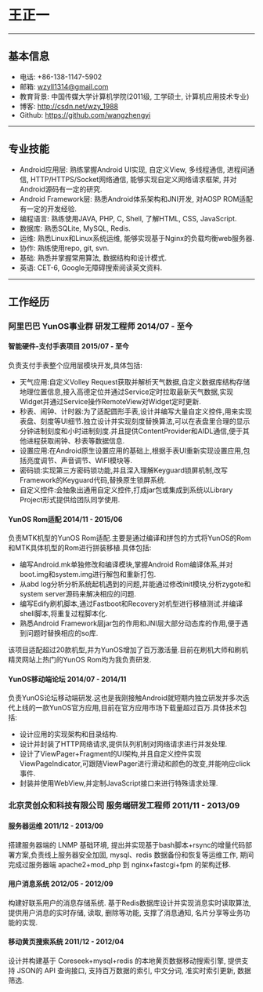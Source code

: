 # 王正一

****
## 基本信息

* 电话: +86-138-1147-5902
* 邮箱: wzyll1314@gmail.com
* 教育背景: 中国传媒大学计算机学院(2011级, 工学硕士, 计算机应用技术专业)
* 博客: <http://csdn.net/wzy_1988>
* Github: <https://github.com/wangzhengyi>

****
## 专业技能

* Android应用层: 熟练掌握Android UI实现, 自定义View, 多线程通信, 进程间通信, HTTP/HTTPS/Socket网络通信, 能够实现自定义网络请求框架, 并对Android源码有一定的研究.
* Android Framework层: 熟悉Android体系架构和JNI开发, 对AOSP ROM适配有一定的开发经验.
* 编程语言: 熟练使用JAVA, PHP, C, Shell, 了解HTML, CSS, JavaScript.
* 数据库: 熟悉SQLite, MySQL, Redis.
* 运维: 熟悉Linux和Linux系统运维, 能够实现基于Nginx的负载均衡web服务器.
* 协作: 熟练使用repo, git, svn.
* 基础: 熟悉并掌握常用算法, 数据结构和设计模式.
* 英语: CET-6, Google无障碍搜索阅读英文资料.

****
## 工作经历

### 阿里巴巴 YunOS事业群 研发工程师 2014/07 - 至今

#### 智能硬件-支付手表项目 2015/07 - 至今

负责支付手表整个应用层模块开发,具体包括:
* 天气应用:自定义Volley Request获取并解析天气数据,自定义数据库结构存储地理位置信息,接入高德定位并通过Service定时拉取最新天气数据,实现Widget并通过Service操作RemoteView对Widget定时更新.
* 秒表、闹钟、计时器:为了适配圆形手表,设计并编写大量自定义控件,用来实现表盘、刻度等UI细节.独立设计并实现刻度替换算法,可以在表盘里合理的显示分钟进制刻度和小时进制刻度.并且提供ContentProvider和AIDL通信,便于其他进程获取闹钟、秒表等数据信息.
* 设置应用:在Android原生设置应用的基础上,根据手表UI重新实现设置应用,包括亮度调节、声音调节、WIFI模块等.
* 密码锁:实现第三方密码锁功能,并且深入理解Keyguard锁屏机制,改写Framework的Keyguard代码,替换原生锁屏系统.
* 自定义控件:会抽象出通用自定义控件,打成jar包或集成到系统以Library Project形式提供给团队同学使用.

#### YunOS Rom适配 2014/11 - 2015/06

负责MTK机型的YunOS Rom适配.主要是通过编译和拼包的方式将YunOS的Rom和MTK具体机型的Rom进行拼装移植.具体包括:
* 编写Android.mk单独修改和编译模块,掌握Android Rom编译体系,并对boot.img和system.img进行解包和重新打包.
* 从abd log分析分析系统起机遇到的问题,并能通过修改init模块,分析zygote和system server源码来解决相应的问题.
* 编写Edify刷机脚本,通过Fastboot和Recovery对机型进行移植测试.并编译shell脚本,将重复过程脚本化.
* 熟悉Android Framework层jar包的作用和JNI层大部分动态库的作用,便于遇到问题时替换相应的so库.

该项目适配超过20款机型,并为YunOS增加了百万激活量.目前在刷机大师和刷机精灵网站上热门的YunOS Rom均为我负责研发.

#### YunOS移动端论坛 2014/07 - 2014/11

负责YunOS论坛移动端研发.这也是我刚接触Android就短期内独立研发并多次迭代上线的一款YunOS官方应用,目前在官方应用市场下载量超过百万.具体技术包括:

* 设计应用的实现架构和目录结构.
* 设计并封装了HTTP网络请求,提供队列机制对网络请求进行并发处理.
* 设计了ViewPager+Fragment的UI架构,并且自定义控件实现ViewPageIndicator,可跟随ViewPager进行滑动和颜色的改变,并能响应click事件.
* 封装并使用WebView,并定制JavaScript接口来进行特殊请求处理.

### 北京灵创众和科技有限公司 服务端研发工程师 2011/11 - 2013/09

#### 服务器运维 2011/12 - 2013/09
搭建服务器端的 LNMP 基础环境, 提出并实现基于bash脚本+rsync的增量代码部署方案,负责线上服务器安全加固, mysql、redis 数据备份和恢复等运维工作, 期间完成过服务器端 apache2+mod_php 到 nginx+fastcgi+fpm 的架构迁移.

#### 用户消息系统 2012/05 - 2012/09
构建好联系用户的消息存储系统. 基于Redis数据库设计并实现消息实时读取算法, 提供用户消息的实时存储, 读取, 删除等功能, 支撑了消息通知, 名片分享等业务功能的实现.

#### 移动黄页搜索系统 2011/12 - 2012/04
设计并构建基于 Coreseek+mysql+redis 的本地黄页数据移动搜索引擎, 提供支持 JSON的 API 查询接口, 支持百万数据的索引, 中文分词, 准实时索引更新, 数据筛选.

